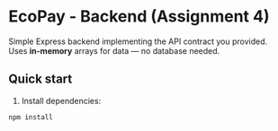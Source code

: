 # EcoPay - Backend (Assignment 4)

Simple Express backend implementing the API contract you provided.  
Uses **in-memory** arrays for data — no database needed.

## Quick start

1. Install dependencies:

```bash
npm install
```
